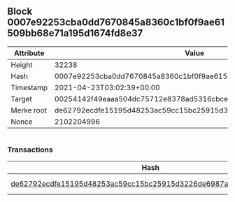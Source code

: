 ## Block 0007e92253cba0dd7670845a8360c1bf0f9ae61509bb68e71a195d1674fd8e37

Attribute | Value
--- | ---
Height | 32238
Hash | 0007e92253cba0dd7670845a8360c1bf0f9ae61509bb68e71a195d1674fd8e37
Timestamp | 2021-04-23T03:02:39+00:00
Target | 00254142f49eaaa504dc75712e8378ad5316cbcead634704b3734b6271167cc4
Merke root | de62792ecdfe15195d48253ac59cc15bc25915d3226de6987a0386ec0690e102
Nonce | 2102204996

```

```

### Transactions

Hash | Amount
--- | ---
[de62792ecdfe15195d48253ac59cc15bc25915d3226de6987a0386ec0690e102](de62792ecdfe15195d48253ac59cc15bc25915d3226de6987a0386ec0690e102.md) | 10.00000000 SKEPTI 
